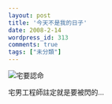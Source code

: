 ```yaml
---
layout: post
title: '今天不是我的日子'
date: 2008-2-14
wordpress_id: 313
comments: true
tags: ["未分類"]
---
```


![宅要認命](http://www.jaceju.net/images/it_is_not_my_day.jpg)

宅男工程師註定就是要被閃的...

